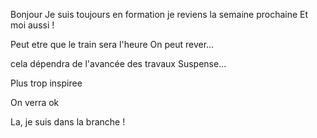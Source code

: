 Bonjour
Je suis toujours en formation
je reviens la semaine prochaine
Et moi aussi !

Peut etre que le train sera l'heure
On peut rever...

cela dépendra de l'avancée des travaux
Suspense...

Plus trop inspiree

On verra
ok

La, je suis dans la branche !